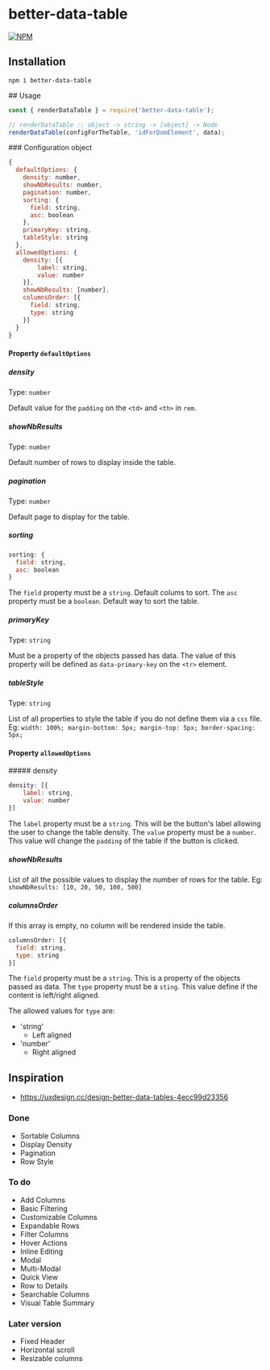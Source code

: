 # better-data-table

[![NPM](https://nodei.co/npm/better-data-table.png)](https://www.npmjs.com/package/better-data-table)

## Installation

`npm i better-data-table`

## Usage

```js
const { renderDataTable } = require('better-data-table');

// renderDataTable :: object -> string -> [object] -> Node
renderDataTable(configForTheTable, 'idForDomElement', data);
```

### Configuration object

```js
{
  defaultOptions: {
    density: number,
    showNbResults: number,
    pagination: number,
    sorting: {
      field: string,
      asc: boolean
    },
    primaryKey: string,
    tableStyle: string
  },
  allowedOptions: {
    density: [{
    	label: string,
    	value: number
	}],
    showNbResults: [number],
    columnsOrder: [{
      field: string,
      type: string
    }]
  }
}
```

#### Property `defaultOptions`

##### density

Type: `number`

Default value for the `padding` on the `<td>` and `<th>` in `rem`.

##### showNbResults

Type: `number`

Default number of rows to display inside the table.

##### pagination

Type: `number`

Default page to display for the table.

##### sorting

```js
sorting: {
  field: string,
  asc: boolean
}
```

The `field` property must be a `string`. Default colums to sort.
The `asc` property must be a `boolean`. Default way to sort the table.

##### primaryKey

Type: `string`

Must be a property of the objects passed has data. The value of this property will be defined as `data-primary-key` on the `<tr>` element.

##### tableStyle

Type: `string`

List of all properties to style the table if you do not define them via a `css` file.
Eg: `width: 100%; margin-bottom: 5px; margin-top: 5px; border-spacing: 5px;`

#### Property `allowedOptions`

##### density

```js
density: [{
	label: string,
	value: number
}]
```

The `label` property must be a `string`. This will be the button's label allowing the user to change the table density.
The `value` property must be a `number`. This value will change the `padding` of the table if the button is clicked.

##### showNbResults

List of all the possible values to display the number of rows for the table.
Eg: `showNbResults: [10, 20, 50, 100, 500]`

##### columnsOrder

If this array is empty, no column will be rendered inside the table.

```js
columnsOrder: [{
  field: string,
  type: string
}]
```

The `field` property must be a `string`. This is a property of the objects passed as data.
The `type` property must be a `sting`. This value define if the content is left/right aligned.

The allowed values for `type` are:

* 'string'
  * Left aligned
* 'number'
  * Right aligned

## Inspiration

* https://uxdesign.cc/design-better-data-tables-4ecc99d23356

### Done

* Sortable Columns
* Display Density
* Pagination
* Row Style

### To do

* Add Columns
* Basic Filtering
* Customizable Columns
* Expandable Rows
* Filter Columns
* Hover Actions
* Inline Editing
* Modal
* Multi-Modal
* Quick View
* Row to Details
* Searchable Columns
* Visual Table Summary

### Later version

* Fixed Header
* Horizontal scroll
* Resizable columns